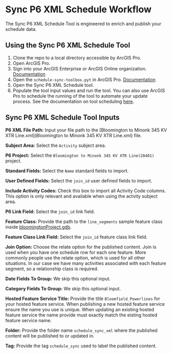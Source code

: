 # Sync P6 XML Schedule Workflow

The Sync P6 XML Schedule Tool is engineered to enrich and publish your schedule data. 

## Using the Sync P6 XML Schedule Tool

1. Clone the repo to a local directory accessible by ArcGIS Pro.
2. Open ArcGIS Pro.
3. Sign into your ArcGIS Enterprise or ArcGIS Online organization. [Documentation](https://pro.arcgis.com/en/pro-app/latest/help/projects/sign-in-to-your-organization.htm)
4. Open the `schedule-sync-toolbox.pyt` in ArcGIS Pro. [Documentation](https://pro.arcgis.com/en/pro-app/latest/help/projects/connect-to-a-toolbox.htm)
5. Open the Sync P6 XML Schedule tool. 
6. Populate the tool input values and run the tool. You can also use ArcGIS Pro to schedule the running of the tool to automate your update process. See the documentation on tool scheduling [here](https://pro.arcgis.com/en/pro-app/latest/help/analysis/geoprocessing/basics/schedule-geoprocessing-tools.htm).



## Sync P6 XML Schedule Tool Inputs
**P6 XML File Path:** Input your file path to the [Bloomington to Minonk 345 KV XTR Line.xml](Bloomington to Minonk 345 KV XTR Line.xml) file.

**Subject Area:** Select the `Activity` subject area.

**P6 Project:** Select the `Bloomington to Minonk 345 KV XTR Line(28401)` project.

**Standard Fields:** Select the `Name` standard fields to import.

**User Defined Fields:** Select the `join_id` user defined fields to import. 

**Include Activity Codes:** Check this box to import all Activity Code columns. This option is only relevant and available when using the actvity subject area.  

**P6 Link Field:** Select the `join_id` link field.

**Feature Class:** Provide the path to the `line_segments` sample feature class inside [bloomingtonProject.gdb](bloomingtonProject.gdb). 

**Feature Class Link Field:** Select the `join_id` feature class link field.

**Join Option:** Choose the relate option for the published content. Join is used when you have one schedule row for each one feature. More commonly people use the relate option, which is used for all other situations. In our case we have many activities associated with each feature segment, so a relationship class is required. 

**Date Fields To Group:** We skip this optional input.

**Category Fields To Group:** We skip this optional input.

**Hosted Feature Service Title:** Provide the title `Bloomfield_Powerlines` for your hosted feature service. When publishing a new hosted feature service ensure the name you use is unique. When updating an existing hosted feature service the name provide must exactly match the eisting hosted feature service name.

**Folder:** Provide the folder name `schedule_sync_xml` where the published content will be published to or updated in. 

**Tag:** Provide the tag `schedule_sync` used to label the published content.



